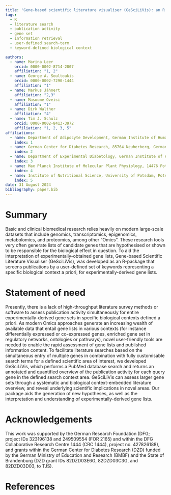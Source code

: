 ```yaml
---
title: 'Gene-based scientific literature visualiser (GeSciLiVis): an R package for interrogating published literature for experimentally-derived gene lists within a priori user-defined biological context'
tags:
  - R
  - literature search
  - publication activity
  - gene set
  - information retrieval
  - user-defined search-term
  - keyword-defined biological context

authors:
  - name: Marina Leer
    orcid: 0000-0002-8714-2807
    affiliation: "1, 2"
  - name: George A. Soultoukis
    orcid: 0000-0002-7290-1444
    affiliation: "1" 
  - name: Markus Jähnert
    affiliation: "2,3" 
  - name: Masoome Oveisi
    affiliation: "1"
  - name: Dirk Walther
    affiliation: "4"
  - name: Tim J. Schulz
    orcid: 0000-0002-8413-3972
    affiliation: "1, 2, 3, 5"
affiliations:
  - name: Department of Adipocyte Development, German Institute of Human Nutrition Potsdam-Rehbrücke, 14558 Nuthetal, Germany
    index: 1
  - name: German Center for Diabetes Research, 85764 Neuherberg, Germany
    index: 2
  - name: Department of Experimental Diabetology, German Institute of Human Nutrition Potsdam-Rehbrücke, 14558 Nuthetal, Germany
    index: 3
  - name: Max Planck Institute of Molecular Plant Physiology, 14476 Potsdam, Germany
    index: 4
  - name: Institute of Nutritional Science, University of Potsdam, Potsdam-Rehbrücke, 14558 Nuthetal, Germany
    index: 5
date: 31 August 2024
bibliography: paper.bib
---
```


# Summary

Basic and clinical biomedical research relies heavily on modern large-scale datasets that include genomics, transcriptomics, epigenomics, metabolomics, and proteomics, among other “Omics”. These research tools very often generate lists of candidate genes that are hypothesised or shown to be responsible for the biological effect in question. To aid the interpretation of experimentally-obtained gene lists, Gene-based Scientific Literature Visualiser (GeSciLiVis), was developed as an R-package that screens publications by a user-defined set of keywords representing a specific biological context a priori, for experimentally-derived gene lists.

# Statement of need
Presently, there is a lack of high-throughput literature survey methods or software to assess publication activity simultaneously for entire experimentally-derived gene sets in specific biological contexts defined a priori. As modern Omics approaches generate an increasing wealth of available data that entail gene lists in various contexts (for instance differentially expressed or co-expressed genes, enriched gene set in regulatory networks, ontologies or pathways), novel user-friendly tools are needed to enable the rapid assessment of gene lists and published information content.
To facilitate literature searches based on the simultaneous entry of multiple genes in combination with fully customisable search terms for a defined scientific area of interest, we developed GeSciLiVis, which performs a PubMed database search and returns an annotated and quantified overview of the publication activity for each query gene in the defined search context area. GeSciLiVis can assess larger gene sets through a systematic and biological context-embedded literature overview, and reveal underlying scientific implications in novel areas. Our package aids the generation of new hypotheses, as well as the interpretation and understanding of experimentally-derived gene lists.

<!-- state of the field -->

<!-- Main overview of the tool and small example -->

# Acknowledgements

This work was supported by the German Research Foundation (DFG; project IDs 323196138 and 249509554 (FOR 2165) and within the DFG Collaborative Research Centre 1444 (CRC 1444), project no. 427826188), and grants within the German Center for Diabetes Research (DZD) funded by the German Ministry of Education and Research (BMBF) and the State of Brandenburg (DZD grant IDs 82DZD03E6G, 82DZD03C3G, and 82DZD03D03, to TJS).

# References


